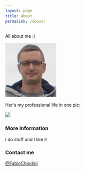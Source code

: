 ```yaml
---
layout: page
title: About
permalink: /about/
---
```


All about me :)

![Alt text](/images/about/KInformalSmall-1.png "KInformalSmall-1")




Her's my professional life in one pic:

![](http://i.imgur.com/yQH0j1g.png)



### More Information

I do stuff and I like it

### Contact me

[@FabioChiodini](mailto:email@domain.com)
